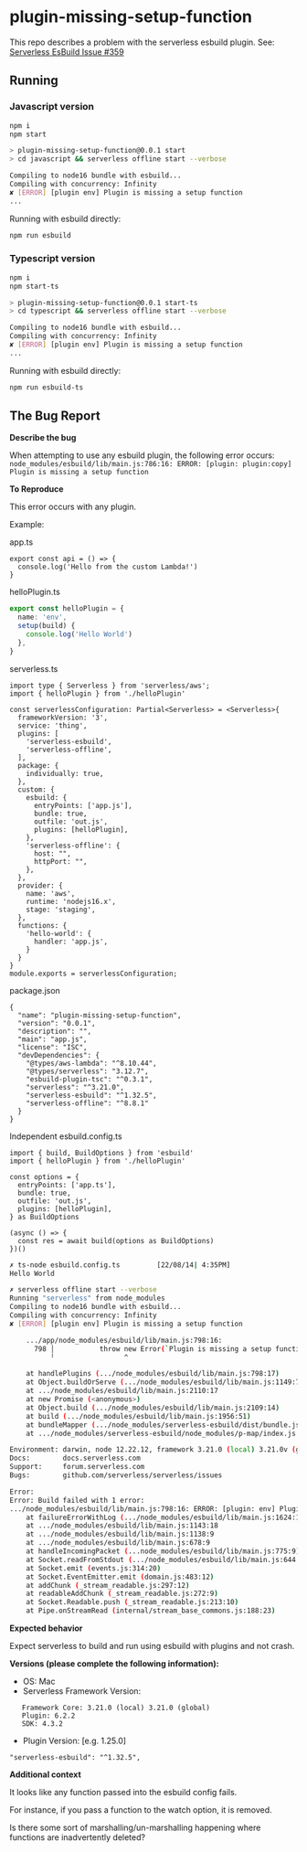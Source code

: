 # plugin-missing-setup-function

This repo describes a problem with the serverless esbuild plugin. See: [Serverless EsBuild Issue #359](https://github.com/floydspace/serverless-esbuild/issues/359)

## Running

### Javascript version
```bash
npm i
npm start

> plugin-missing-setup-function@0.0.1 start
> cd javascript && serverless offline start --verbose

Compiling to node16 bundle with esbuild...
Compiling with concurrency: Infinity
✘ [ERROR] [plugin env] Plugin is missing a setup function
...
```
Running with esbuild directly:

```bash
npm run esbuild
```

### Typescript version
```bash
npm i
npm start-ts

> plugin-missing-setup-function@0.0.1 start-ts
> cd typescript && serverless offline start --verbose

Compiling to node16 bundle with esbuild...
Compiling with concurrency: Infinity
✘ [ERROR] [plugin env] Plugin is missing a setup function
...
```

Running with esbuild directly:

```bash
npm run esbuild-ts
```

## The Bug Report

**Describe the bug**

When attempting to use any esbuild plugin, the following error occurs:
```node_modules/esbuild/lib/main.js:786:16: ERROR: [plugin: plugin:copy] Plugin is missing a setup function```

**To Reproduce**

This error occurs with any plugin. 

 Example:

app.ts
```
export const api = () => {
  console.log('Hello from the custom Lambda!')
}
```

helloPlugin.ts
```typescript
export const helloPlugin = {
  name: 'env',
  setup(build) {
    console.log('Hello World')
  },
}
```
serverless.ts
```
import type { Serverless } from 'serverless/aws';
import { helloPlugin } from './helloPlugin'

const serverlessConfiguration: Partial<Serverless> = <Serverless>{
  frameworkVersion: '3',
  service: 'thing',
  plugins: [
    'serverless-esbuild',
    'serverless-offline',
  ],
  package: {
    individually: true,
  },
  custom: {
    esbuild: {
      entryPoints: ['app.js'],
      bundle: true,
      outfile: 'out.js',
      plugins: [helloPlugin],
    },
    'serverless-offline': {
      host: "",
      httpPort: "",
    },
  },
  provider: {
    name: 'aws',
    runtime: 'nodejs16.x',
    stage: 'staging',
  },
  functions: {
    'hello-world': {
      handler: 'app.js',
    }
  }
}
module.exports = serverlessConfiguration;
```

package.json
```
{
  "name": "plugin-missing-setup-function",
  "version": "0.0.1",
  "description": "",
  "main": "app.js",
  "license": "ISC",
  "devDependencies": {
    "@types/aws-lambda": "^8.10.44",
    "@types/serverless": "3.12.7",
    "esbuild-plugin-tsc": "^0.3.1",
    "serverless": "^3.21.0",
    "serverless-esbuild": "^1.32.5",
    "serverless-offline": "^8.8.1"
  }
}

```
Independent esbuild.config.ts
```
import { build, BuildOptions } from 'esbuild'
import { helloPlugin } from './helloPlugin'

const options = {
  entryPoints: ['app.ts'],
  bundle: true,
  outfile: 'out.js',
  plugins: [helloPlugin],
} as BuildOptions

(async () => {
  const res = await build(options as BuildOptions)
})()
```

```bash
✗ ts-node esbuild.config.ts         [22/08/14| 4:35PM]
Hello World
```

```bash
✗ serverless offline start --verbose
Running "serverless" from node_modules
Compiling to node16 bundle with esbuild...
Compiling with concurrency: Infinity
✘ [ERROR] [plugin env] Plugin is missing a setup function

    .../app/node_modules/esbuild/lib/main.js:798:16:
      798 │           throw new Error(`Plugin is missing a setup function`);
          ╵                 ^

    at handlePlugins (.../node_modules/esbuild/lib/main.js:798:17)
    at Object.buildOrServe (.../node_modules/esbuild/lib/main.js:1149:7)
    at .../node_modules/esbuild/lib/main.js:2110:17
    at new Promise (<anonymous>)
    at Object.build (.../node_modules/esbuild/lib/main.js:2109:14)
    at build (.../node_modules/esbuild/lib/main.js:1956:51)
    at bundleMapper (.../node_modules/serverless-esbuild/dist/bundle.js:69:50)
    at .../node_modules/serverless-esbuild/node_modules/p-map/index.js:57:28

Environment: darwin, node 12.22.12, framework 3.21.0 (local) 3.21.0v (global), plugin 6.2.2, SDK 4.3.2
Docs:        docs.serverless.com
Support:     forum.serverless.com
Bugs:        github.com/serverless/serverless/issues

Error:
Error: Build failed with 1 error:
.../node_modules/esbuild/lib/main.js:798:16: ERROR: [plugin: env] Plugin is missing a setup function
    at failureErrorWithLog (.../node_modules/esbuild/lib/main.js:1624:15)
    at .../node_modules/esbuild/lib/main.js:1143:18
    at .../node_modules/esbuild/lib/main.js:1138:9
    at .../node_modules/esbuild/lib/main.js:678:9
    at handleIncomingPacket (...node_modules/esbuild/lib/main.js:775:9)
    at Socket.readFromStdout (.../node_modules/esbuild/lib/main.js:644:7)
    at Socket.emit (events.js:314:20)
    at Socket.EventEmitter.emit (domain.js:483:12)
    at addChunk (_stream_readable.js:297:12)
    at readableAddChunk (_stream_readable.js:272:9)
    at Socket.Readable.push (_stream_readable.js:213:10)
    at Pipe.onStreamRead (internal/stream_base_commons.js:188:23)

```

**Expected behavior**

Expect serverless to build and run using esbuild with plugins and not crash.

**Versions (please complete the following information):**
 - OS: Mac
 - Serverless Framework Version: 
 ```
    Framework Core: 3.21.0 (local) 3.21.0 (global)
    Plugin: 6.2.2
    SDK: 4.3.2
```
 - Plugin Version: [e.g. 1.25.0]
```
"serverless-esbuild": "^1.32.5",
```
**Additional context**

It looks like any function passed into the esbuild config fails. 

For instance, if you pass a function to the watch option, it is removed. 

Is there some sort of marshalling/un-marshalling happening where functions are inadvertently deleted?
